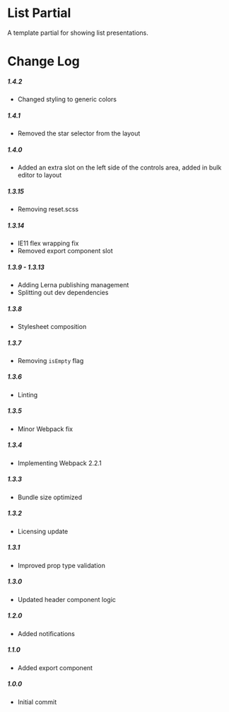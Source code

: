 # List Partial

A template partial for showing list presentations.

# Change Log

##### 1.4.2
- Changed styling to generic colors

##### 1.4.1
- Removed the star selector from the layout

##### 1.4.0
- Added an extra slot on the left side of the controls area, added in bulk editor to layout

##### 1.3.15
- Removing reset.scss

##### 1.3.14
- IE11 flex wrapping fix
- Removed export component slot

##### 1.3.9 - 1.3.13
- Adding Lerna publishing management
- Splitting out dev dependencies

##### 1.3.8
- Stylesheet composition

##### 1.3.7
- Removing `isEmpty` flag

##### 1.3.6
- Linting

##### 1.3.5
- Minor Webpack fix

##### 1.3.4
- Implementing Webpack 2.2.1

##### 1.3.3
- Bundle size optimized

##### 1.3.2
- Licensing update

##### 1.3.1
- Improved prop type validation

##### 1.3.0
- Updated header component logic

##### 1.2.0
- Added notifications

##### 1.1.0
- Added export component

##### 1.0.0
- Initial commit
